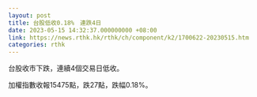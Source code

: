 ```yaml
---
layout: post
title: 台股低收0.18%　連跌4日
date: 2023-05-15 14:32:37.000000000 +08:00
link: https://news.rthk.hk/rthk/ch/component/k2/1700622-20230515.htm
categories: rthk
---
```


台股收市下跌，連續4個交易日低收。

加權指數收報15475點，跌27點，跌幅0.18%。
